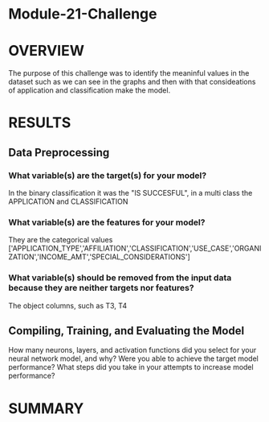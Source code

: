 # Module-21-Challenge
#  OVERVIEW
The purpose of this challenge was to identify the meaninful values in the dataset such as we can see in the graphs and then with that consideations of application and classification make the model.
#  RESULTS
##  Data Preprocessing
  ### What variable(s) are the target(s) for your model?
  In the binary classification it was the "IS SUCCESFUL", in a multi class the APPLICATION and CLASSIFICATION
  ### What variable(s) are the features for your model?
  They are the categorical values ['APPLICATION_TYPE','AFFILIATION','CLASSIFICATION','USE_CASE','ORGANIZATION','INCOME_AMT','SPECIAL_CONSIDERATIONS']
  ### What variable(s) should be removed from the input data because they are neither targets nor features?
  The object columns, such as T3, T4
## Compiling, Training, and Evaluating the Model
  How many neurons, layers, and activation functions did you select for your neural network model, and why?
  Were you able to achieve the target model performance?
  What steps did you take in your attempts to increase model performance?
#  SUMMARY
